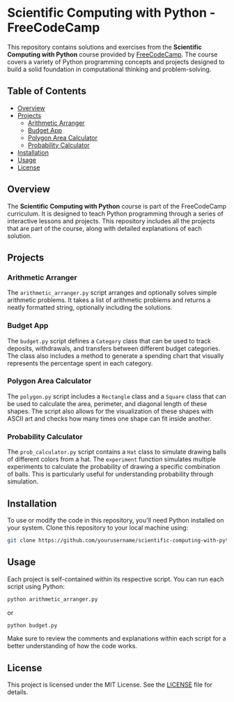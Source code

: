 
# Scientific Computing with Python - FreeCodeCamp

This repository contains solutions and exercises from the **Scientific Computing with Python** course provided by [FreeCodeCamp](https://www.freecodecamp.org/). The course covers a variety of Python programming concepts and projects designed to build a solid foundation in computational thinking and problem-solving.

## Table of Contents

- [Overview](#overview)
- [Projects](#projects)
  - [Arithmetic Arranger](#arithmetic-arranger)
  - [Budget App](#budget-app)
  - [Polygon Area Calculator](#polygon-area-calculator)
  - [Probability Calculator](#probability-calculator)
- [Installation](#installation)
- [Usage](#usage)
- [License](#license)

## Overview

The **Scientific Computing with Python** course is part of the FreeCodeCamp curriculum. It is designed to teach Python programming through a series of interactive lessons and projects. This repository includes all the projects that are part of the course, along with detailed explanations of each solution.

## Projects

### Arithmetic Arranger

The `arithmetic_arranger.py` script arranges and optionally solves simple arithmetic problems. It takes a list of arithmetic problems and returns a neatly formatted string, optionally including the solutions.

### Budget App

The `budget.py` script defines a `Category` class that can be used to track deposits, withdrawals, and transfers between different budget categories. The class also includes a method to generate a spending chart that visually represents the percentage spent in each category.

### Polygon Area Calculator

The `polygon.py` script includes a `Rectangle` class and a `Square` class that can be used to calculate the area, perimeter, and diagonal length of these shapes. The script also allows for the visualization of these shapes with ASCII art and checks how many times one shape can fit inside another.

### Probability Calculator

The `prob_calculator.py` script contains a `Hat` class to simulate drawing balls of different colors from a hat. The `experiment` function simulates multiple experiments to calculate the probability of drawing a specific combination of balls. This is particularly useful for understanding probability through simulation.

## Installation

To use or modify the code in this repository, you'll need Python installed on your system. Clone this repository to your local machine using:

```bash
git clone https://github.com/yourusername/scientific-computing-with-python.git
```

## Usage

Each project is self-contained within its respective script. You can run each script using Python:

```bash
python arithmetic_arranger.py
```

or

```bash
python budget.py
```

Make sure to review the comments and explanations within each script for a better understanding of how the code works.

## License

This project is licensed under the MIT License. See the [LICENSE](LICENSE) file for details.
